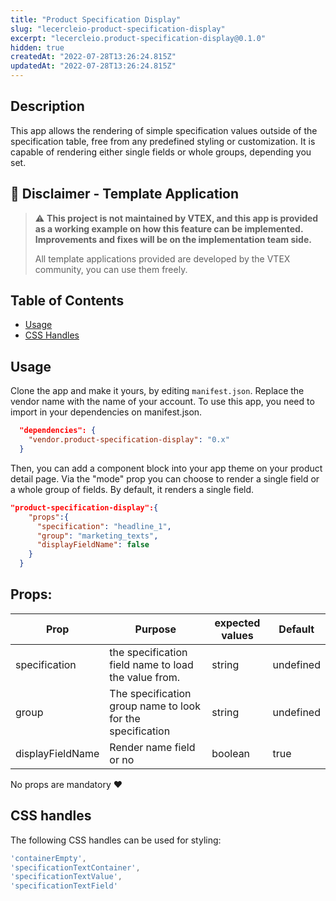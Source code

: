 ```yaml
---
title: "Product Specification Display"
slug: "lecercleio-product-specification-display"
excerpt: "lecercleio.product-specification-display@0.1.0"
hidden: true
createdAt: "2022-07-28T13:26:24.815Z"
updatedAt: "2022-07-28T13:26:24.815Z"
---
```

## Description

This app allows the rendering of simple specification values outside of the specification table, free from any predefined styling or customization. It is capable of rendering either single fields or whole groups, depending you set.

## 🚨 Disclaimer - Template Application
>:warning: **This project is not maintained by VTEX, and this app is provided as a working example on how this feature can be implemented. Improvements and fixes will be on the implementation team side.**
>
>All template applications provided are developed by the VTEX community, you can use them freely.

## Table of Contents

- [Usage](#usage)
- [CSS Handles](#css-handles)


## Usage

Clone the app and make it yours, by editing `manifest.json`. Replace the vendor name with the name of your account. To use this app, you need to import in your dependencies on manifest.json.

```json
  "dependencies": {
    "vendor.product-specification-display": "0.x"
  }
```

Then, you can add a component block into your app theme on your product detail page. Via the "mode" prop you can choose to render a single field or a whole group of fields. By default, it renders a single field. 

```json
"product-specification-display":{
    "props":{
      "specification": "headline_1",
      "group": "marketing_texts",
      "displayFieldName": false
    }
  }
```


## Props:
| Prop | Purpose | expected values| Default |
| ---- | ---- | ---- |---- |
| specification | the specification field name to load the value from. | string | undefined |
| group | The specification group name to look for the specification | string | undefined |
| displayFieldName | Render name field or no | boolean | true |

No props are mandatory :heart:

## CSS handles
The following CSS handles can be used for styling:

```js
'containerEmpty',
'specificationTextContainer',
'specificationTextValue',
'specificationTextField'
```